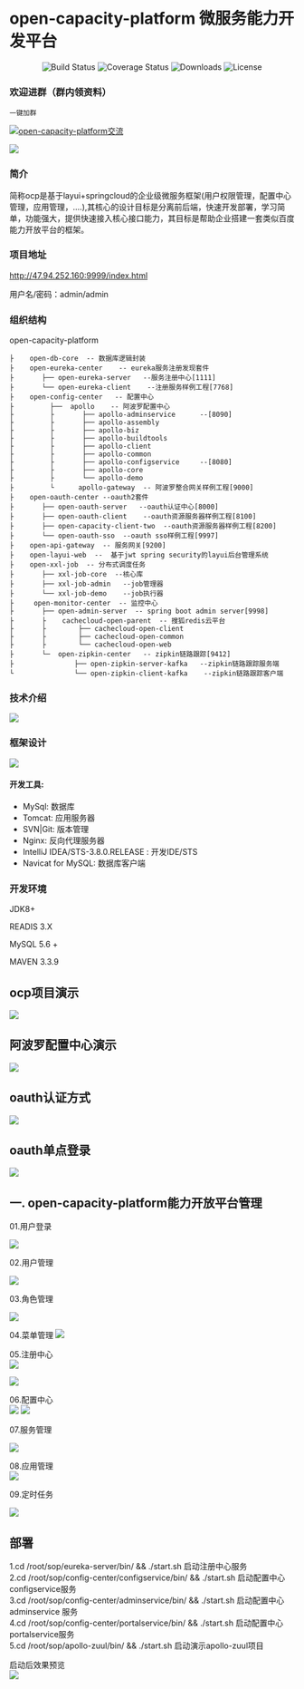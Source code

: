 # open-capacity-platform 微服务能力开发平台 

<p align="center">
 <img src="https://img.shields.io/circleci/project/vuejs/vue/dev.svg" alt="Build Status">
  <img src="https://img.shields.io/badge/Spring%20Cloud-Edgware.SR3-blue.svg" alt="Coverage Status">
  <img src="https://img.shields.io/badge/Spring%20Boot-1.5.9-blue.svg" alt="Downloads">
  <img src="https://img.shields.io/npm/l/vue.svg" alt="License">
</p>

### 欢迎进群（群内领资料）

`一键加群`

<a target="_blank" href="https://jq.qq.com/?_wv=1027&k=5JSjd5D"><img border="0" src="//pub.idqqimg.com/wpa/images/group.png" alt="open-capacity-platform交流" title="open-capacity-platform交流"></a>

![](https://i.imgur.com/kxpc628.png)



### 简介

​        简称ocp是基于layui+springcloud的企业级微服务框架(用户权限管理，配置中心管理，应用管理，....),其核心的设计目标是分离前后端，快速开发部署，学习简单，功能强大，提供快速接入核心接口能力，其目标是帮助企业搭建一套类似百度能力开放平台的框架。



### 项目地址

http://47.94.252.160:9999/index.html 

用户名/密码：admin/admin



### 组织结构

open-capacity-platform

```
├    open-db-core  -- 数据库逻辑封装    
├    open-eureka-center    -- eureka服务注册发现套件   
├       ├── open-eureka-server   --服务注册中心[1111]    
├       └── open-eureka-client    --注册服务样例工程[7768]  
├    open-config-center   -- 配置中心   
├         ├──  apollo    -- 阿波罗配置中心  
├         ├       ├── apollo-adminservice      --[8090]    
├         ├       ├── apollo-assembly     
├         ├       ├── apollo-biz   
├         ├       ├── apollo-buildtools    
├         ├       ├── apollo-client    
├         ├       ├── apollo-common     
├         ├       ├── apollo-configservice     --[8080] 
├         ├       ├── apollo-core  
├         ├       └── apollo-demo  
├         └      apollo-gateway  -- 阿波罗整合网关样例工程[9000]  
├    open-oauth-center --oauth2套件   
├       ├── open-oauth-server   --oauth认证中心[8000]  
├       ├── open-oauth-client    --oauth资源服务器样例工程[8100]   
├       ├── open-capacity-client-two  --oauth资源服务器样例工程[8200]    
├       └── open-oauth-sso  --oauth sso样例工程[9997]  
├    open-api-gateway  -- 服务网关[9200]  
├    open-layui-web  --  基于jwt spring security的layui后台管理系统     
├    open-xxl-job  -- 分布式调度任务
├       ├── xxl-job-core  --核心库
├       ├── xxl-job-admin   --job管理器    
├       └── xxl-job-demo    --job执行器
├     open-monitor-center  -- 监控中心
├       ├── open-admin-server  -- spring boot admin server[9998]  
├       ├    cachecloud-open-parent  -- 搜狐redis云平台   
├       ├        ├── cachecloud-open-client    
├       ├        ├── cachecloud-open-common   
├       ├        └── cachecloud-open-web    
├       └─  open-zipkin-center   -- zipkin链路跟踪[9412]  
├               ├── open-zipkin-server-kafka   --zipkin链路跟踪服务端
└               └── open-zipkin-client-kafka    --zipkin链路跟踪客户端  
```




###   技术介绍 
![](https://i.imgur.com/29QKUkG.png)  
###   框架设计
![](https://i.imgur.com/vn03vIX.jpg)



#### 开发工具:

- MySql: 数据库
- Tomcat: 应用服务器
- SVN|Git: 版本管理
- Nginx: 反向代理服务器
- IntelliJ IDEA/STS-3.8.0.RELEASE : 开发IDE/STS
- Navicat for MySQL: 数据库客户端

 

### 开发环境  

JDK8+  

READIS 3.X  

MySQL 5.6 + 

MAVEN 3.3.9  



##  ocp项目演示

![](http://img1.ph.126.net/WAraEeweVw2SyTUSG1dT6Q==/3887169428474612491.gif) 


## 阿波罗配置中心演示  
![](http://img2.ph.126.net/-cKtj6Wia_q6YiZKV-IOsQ==/295548725646480248.gif)


## oauth认证方式    
![](https://i.imgur.com/MUCa4x6.gif)
## oauth单点登录   
![](https://i.imgur.com/PwcuvoC.gif)




## 一. open-capacity-platform能力开放平台管理    

01.用户登录



<img src="https://i.imgur.com/Wpo9STn.png" />

02.用户管理

![](https://i.imgur.com/Ud65k7j.png)

03.角色管理

![](https://i.imgur.com/Vl4n8Wr.png)

04.菜单管理
![](https://i.imgur.com/DXFAsUy.png)



05.注册中心   
![](https://i.imgur.com/L1RMEoq.png)

 ![](https://i.imgur.com/IKHAQ1c.png)

06.配置中心   
![](https://i.imgur.com/PrHbd6P.png)
![](https://i.imgur.com/Zyy4XjQ.png)


07.服务管理

![](https://i.imgur.com/eDqMHBF.png)  

08.应用管理  
![](https://i.imgur.com/BKN06Te.png)


09.定时任务

![](https://i.imgur.com/boiJhNU.jpg)





## 部署 
1.cd /root/sop/eureka-server/bin/ &&  ./start.sh  启动注册中心服务   
2.cd /root/sop/config-center/configservice/bin/ &&  ./start.sh 启动配置中心configservice服务     
3.cd /root/sop/config-center/adminservice/bin/  &&  ./start.sh  启动配置中心adminservice 服务  
4.cd /root/sop/config-center/portalservice/bin/ &&  ./start.sh 启动配置中心portalservice服务   
5.cd /root/sop/apollo-zuul/bin/ &&  ./start.sh 启动演示apollo-zuul项目   


启动后效果预览   
![](https://i.imgur.com/H0CiqbD.jpg)







